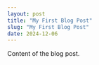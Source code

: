 ```yaml
---
layout: post
title: "My First Blog Post"
slug: "My First Blog Post"
date: 2024-12-06
---
```

Content of the blog post.
